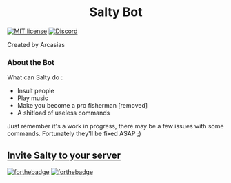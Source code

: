 <div align="center">
	<h1>
	   Salty Bot
	</h1>
</div>

[![MIT license](https://img.shields.io/badge/License-MIT-green.svg)](https://lbesson.mit-license.org/) [![Discord](https://discordapp.com/api/guilds/424181230645542913/widget.png)](https://discord.gg/xpt8aCk "Join Salty's server")

Created by Arcasias
### About the Bot

What can Salty do :
- Insult people
- Play music
- Make you become a pro fisherman [removed]
- A shitload of useless commands

Just remember it's a work in progress, there may be a few issues with some commands. Fortunately they'll be fixed ASAP ;)

## [Invite Salty to your server](https://discordapp.com/oauth2/authorize?&client_id=375282162489884673&scope=bot&permissions=0 "Invite Salty Bot")

[![forthebadge](http://forthebadge.com/images/badges/does-not-contain-treenuts.svg)](http://forthebadge.com) [![forthebadge](https://forthebadge.com/images/badges/compatibility-club-penguin.svg)](https://forthebadge.com)
